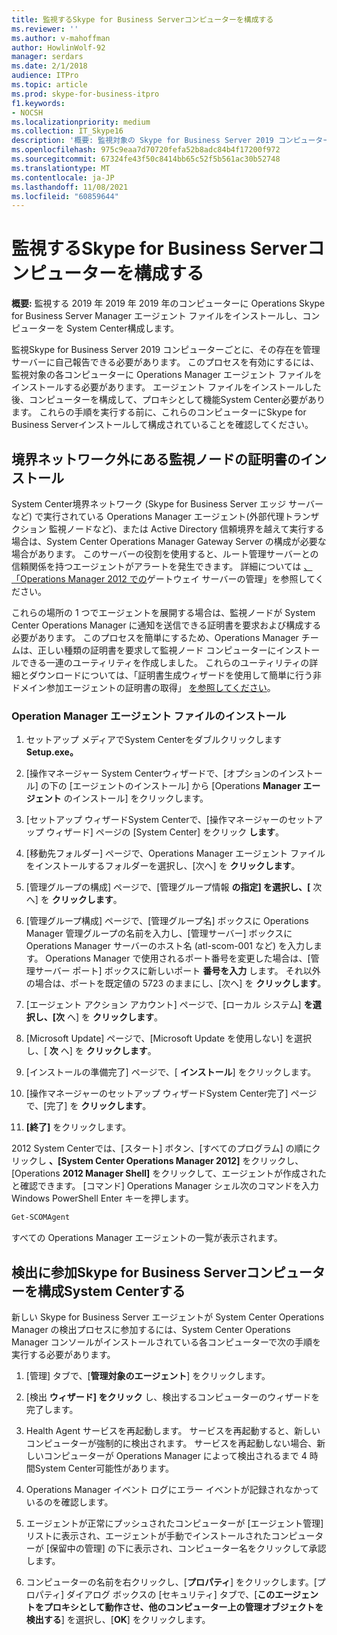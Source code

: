 ```yaml
---
title: 監視するSkype for Business Serverコンピューターを構成する
ms.reviewer: ''
ms.author: v-mahoffman
author: HowlinWolf-92
manager: serdars
ms.date: 2/1/2018
audience: ITPro
ms.topic: article
ms.prod: skype-for-business-itpro
f1.keywords:
- NOCSH
ms.localizationpriority: medium
ms.collection: IT_Skype16
description: '概要: 監視対象の Skype for Business Server 2019 コンピューターに Operations Manager エージェント ファイルをインストールし、コンピューターを System Center プロキシとして動作System Centerします。'
ms.openlocfilehash: 975c9eaa7d70720fefa52b8adc84b4f17200f972
ms.sourcegitcommit: 67324fe43f50c8414bb65c52f5b561ac30b52748
ms.translationtype: MT
ms.contentlocale: ja-JP
ms.lasthandoff: 11/08/2021
ms.locfileid: "60859644"
---
```

# <a name="configure-the-skype-for-business-server-computers-to-monitore"></a>監視するSkype for Business Serverコンピューターを構成する

**概要:** 監視する 2019 年 2019 年 2019 年のコンピューターに Operations Skype for Business Server Manager エージェント ファイルをインストールし、コンピューターを System Center構成します。

監視Skype for Business Server 2019 コンピューターごとに、その存在を管理サーバーに自己報告できる必要があります。 このプロセスを有効にするには、監視対象の各コンピューターに Operations Manager エージェント ファイルをインストールする必要があります。 エージェント ファイルをインストールした後、コンピューターを構成して、プロキシとして機能System Center必要があります。 これらの手順を実行する前に、これらのコンピューターにSkype for Business Serverインストールして構成されていることを確認してください。

## <a name="installing-a-certificate-on-a-watcher-node-located-outside-the-perimeter-network"></a>境界ネットワーク外にある監視ノードの証明書のインストール
<a name="watcher_node_outside"> </a>

System Center境界ネットワーク (Skype for Business Server エッジ サーバーなど) で実行されている Operations Manager エージェント(外部代理トランザクション 監視ノードなど)、または Active Directory 信頼境界を越えて実行する場合は、System Center Operations Manager Gateway Server の構成が必要な場合があります。 このサーバーの役割を使用すると、ルート管理サーバーとの信頼関係を持つエージェントがアラートを発生できます。 詳細については [、「Operations Manager 2012 での](/previous-versions/system-center/system-center-2012-R2/hh212823(v=sc.12))ゲートウェイ サーバーの管理」を参照してください。

これらの場所の 1 つでエージェントを展開する場合は、監視ノードが System Center Operations Manager に通知を送信できる証明書を要求および構成する必要があります。 このプロセスを簡単にするため、Operations Manager チームは、正しい種類の証明書を要求して監視ノード コンピューターにインストールできる一連のユーティリティを作成しました。 これらのユーティリティの詳細とダウンロードについては、「証明書生成ウィザードを使用して簡単に行う非ドメイン参加エージェントの証明書の取得」 [を参照してください](https://techcommunity.microsoft.com/t5/system-center-blog/obtaining-certificates-for-non-domain-joined-agents-made-easy/ba-p/340467)。

### <a name="installing-the-operation-manager-agent-files"></a>Operation Manager エージェント ファイルのインストール

1. セットアップ メディアでSystem Centerをダブルクリックします **Setup.exe。**

2. [操作マネージャー System Centerウィザードで、[オプションのインストール] の下の [エージェントのインストール] から [Operations **Manager エージェント** のインストール] をクリックします。

3. [セットアップ ウィザードSystem Centerで、[操作マネージャーのセットアップ ウィザード] ページの [System Center] をクリック **します**。

4. [移動先フォルダー] ページで、Operations Manager エージェント ファイルをインストールするフォルダーを選択し、[次へ] を **クリックします**。

5. [管理グループの構成] ページで、[管理グループ情報 **の指定] を選択し、[** 次へ] を **クリックします**。

6. [管理グループ構成] ページで、[管理グループ名] ボックスに Operations  Manager 管理グループの名前を入力し、[管理サーバー] ボックスに Operations Manager サーバーのホスト名 (atl-scom-001 など) を入力します。  Operations Manager で使用されるポート番号を変更した場合は、[管理サーバー ポート] ボックスに新しいポート **番号を入力** します。 それ以外の場合は、ポートを既定値の 5723 のままにし、[次へ] を **クリックします**。

7. [エージェント アクション アカウント] ページで、[ローカル システム] **を選択し、[次** へ] を **クリックします**。

8. [Microsoft Update] ページで、[Microsoft Update を使用しない] を選択し、[ **次** へ] を **クリックします**。

9. [インストールの準備完了] ページで、[ **インストール**] をクリックします。

10. [操作マネージャーのセットアップ ウィザードSystem Center完了] ページで、[完了] を **クリックします**。

11. **[終了]** をクリックします。

2012 System Centerでは、[スタート] ボタン、[すべてのプログラム] の順にクリックし **、[System Center Operations Manager 2012]** をクリックし、[Operations **2012 Manager Shell]** をクリックして、エージェントが作成されたと確認できます。  [コマンド] Operations Manager シェル次のコマンドを入力Windows PowerShell Enter キーを押します。
```PowerShell
Get-SCOMAgent
```

すべての Operations Manager エージェントの一覧が表示されます。
## <a name="configuring-the-skype-for-business-server-computer-to-participate-in-system-center-discovery"></a>検出に参加Skype for Business Serverコンピューターを構成System Centerする
<a name="watcher_node_outside"> </a>

新しい Skype for Business Server エージェントが System Center Operations Manager の検出プロセスに参加するには、System Center Operations Manager コンソールがインストールされている各コンピューターで次の手順を実行する必要があります。

1. [管理] タブで、[**管理対象のエージェント**] をクリックします。

2. [検出 **ウィザード] をクリック** し、検出するコンピューターのウィザードを完了します。

3. Health Agent サービスを再起動します。 サービスを再起動すると、新しいコンピューターが強制的に検出されます。 サービスを再起動しない場合、新しいコンピューターが Operations Manager によって検出されるまで 4 時間System Center可能性があります。

4. Operations Manager イベント ログにエラー イベントが記録されなかっているのを確認します。

5. エージェントが正常にプッシュされたコンピューターが [エージェント管理] リストに表示され、エージェントが手動でインストールされたコンピューターが [保留中の管理] の下に表示され、コンピューター名をクリックして承認します。

6. コンピューターの名前を右クリックし、[**プロパティ**] をクリックします。[プロパティ] ダイアログ ボックスの [セキュリティ] タブで、[**このエージェントをプロキシとして動作させ、他のコンピューター上の管理オブジェクトを検出する**] を選択し、[**OK**] をクリックします。